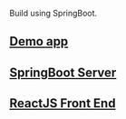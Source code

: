 Build using SpringBoot.


## [Demo app](https://service-subscriber.herokuapp.com/)

## [SpringBoot Server](https://github.com/sachinlamba/Services_Subscribe_Server)

## [ReactJS Front End](https://github.com/sachinlamba/Services_Subscribe_UI)

